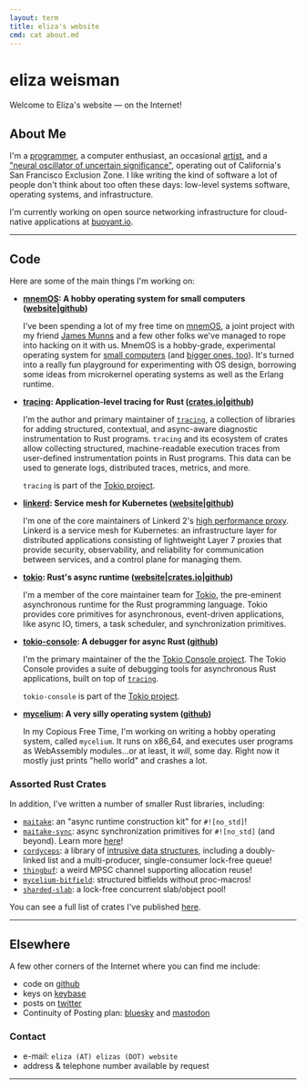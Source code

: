 ```yaml
---
layout: term
title: eliza's website
cmd: cat about.md
---
```


# eliza weisman

Welcome to Eliza's website &mdash; on the Internet!

## About Me

I'm a [programmer](#code), a computer enthusiast, an occasional
[artist](/portfolio), and a ["neural oscillator of uncertain
significance"][oscillator], operating out of California's San Francisco
Exclusion Zone. I like writing the kind of software a lot of people don't think
about too often these days: low-level systems software, operating systems, and
infrastructure.

I'm currently working on open source networking infrastructure for cloud-native
applications at [buoyant.io](https://buoyant.io).

* * *

## Code

Here are some of the main things I'm working on:

+ **[mnemOS]: A hobby operating system for small computers
  ([website][mnemOS]|[github][mnemOS-gh])**

  I've been spending a lot of my free time on [mnemOS], a joint project with my
  friend [James Munns] and a few other folks we've managed to rope into hacking
  on it with us. MnemOS is a hobby-grade, experimental operating system for
  [small computers] (and [bigger ones, too]). It's turned into a really fun
  playground for experimenting with OS design, borrowing some ideas from
  microkernel operating systems as well as the Erlang runtime.

+ **[tracing][tracing-gh]: Application-level tracing for Rust
  ([crates.io][tracing-crates]|[github][tracing-gh])**

  I'm the author and primary maintainer of [`tracing`][tracing-gh], a
  collection of libraries for adding structured, contextual, and
  async-aware diagnostic instrumentation to Rust programs. `tracing` and
  its ecosystem of crates allow collecting structured, machine-readable
  execution traces from user-defined instrumentation points in Rust
  programs. This data can be used to generate logs, distributed traces,
  metrics, and more.

  `tracing` is part of the [Tokio project][tokio].

+ **[linkerd][linkerd.io]: Service mesh for Kubernetes
  ([website][linkerd.io]|[github][linkerd-gh])**

  I'm one of the core maintainers of Linkerd 2's [high performance
  proxy][proxy-gh]. Linkerd is a service mesh for Kubernetes: an infrastructure
  layer for distributed applications consisting of lightweight Layer 7 proxies
  that provide security, observability, and reliability for communication
  between services, and a control plane for managing them.

+ **[tokio]: Rust's async runtime
  ([website][tokio]|[crates.io][tokio-crates]|[github][tokio-gh])**

  I'm a member of the core maintainer team for [Tokio][tokio], the pre-eminent
  asynchronous runtime for the Rust programming language. Tokio provides core
  primitives for asynchronous, event-driven applications, like async IO,
  timers, a task scheduler, and  synchronization primitives.

+ **[tokio-console][console-gh]: A debugger for async Rust
  ([github][console-gh])**

  I'm the primary maintainer of the the [Tokio Console project][console-gh]. The
  Tokio Console provides a suite of debugging tools for asynchronous Rust
  applications, built on top of [`tracing`][tracing-gh].

  `tokio-console` is part of the [Tokio project][tokio].

+ **[mycelium][myco-gh]: A very silly operating system ([github][myco-gh])**

  In my Copious Free Time, I'm working on writing a hobby operating system,
  called `mycelium`. It runs on x86_64, and executes user programs as
  WebAssembly modules...or at least, it *will*, some day. Right now it mostly
  just prints "hello world" and crashes a lot.

### Assorted Rust Crates

In addition, I've written a number of smaller Rust libraries, including:

+ [`maitake`](https://mycelium.elizas.website/maitake/): an "async runtime
  construction kit" for `#![no_std]`!
+ [`maitake-sync`](https://crates.io/crates/maitake-sync): async synchronization
  primitives for `#![no_std]` (and beyond). Learn more
  [here][maitake-sync-post]!
+ [`cordyceps`](https://crates.io/crates/cordyceps): a library of [intrusive
  data structures], including a doubly-linked list and a multi-producer,
  single-consumer lock-free queue!
+ [`thingbuf`](https://crates.io/crates/thingbuf): a weird MPSC channel supporting
  allocation reuse!
+ [`mycelium-bitfield`](https://crates.io/crates/mycelium-bitfield): structured
  bitfields without proc-macros!
+ [`sharded-slab`](https://crates.io/crates/sharded-slab): a lock-free
  concurrent slab/object pool!

You can see a full list of crates I've published
[here](https://crates.io/users/hawkw).

[mnemOS]: https://mnemos.dev
[mnemOS-gh]: https://github.com/tosc-rs/mnemos
[James Munns]: https://jamesmunns.com/
[small computers]: https://github.com/tosc-rs/mnemos/tree/main/platforms/allwinner-d1
[bigger ones, too]: https://github.com/tosc-rs/mnemos/tree/main/platforms/x86_64
[linkerd.io]: https://linkerd.io
[linkerd-gh]: https://github.com/linkerd/linkerd2
[proxy-gh]: https://github.com/linkerd/linkerd2-proxy
[tracing-crates]: https://crates.io/crates/tracing
[tracing-gh]: https://github.com/tokio-rs/tracing
[tokio]: https://tokio.rs/
[tokio-crates]: https://crates.io/crates/tokio
[tokio-gh]: https://github.com/tokio-rs/tokio
[console-gh]: https://github.com/tokio-rs/console
[myco-gh]: https://github.com/hawkw/mycelium
[oscillator]: https://en.wikipedia.org/wiki/Purr#Mechanism
[maitake-sync-post]: /notes/announcing-maitake-sync
[intrusive data structures]: https://docs.rs/cordyceps/latest/cordyceps/#intrusive-data-structures

* * *

## Elsewhere

A few other corners of the Internet where you can find me include:

+ code on <a class = "dir" href="https://github.com/hawkw">github</a>
+ keys on <a class = "dir" href="https://keybase.io/hawk">keybase</a>
+ posts on <a class = "dir" href = "https://twitter.com/mycoliza">twitter</a>
+ Continuity of Posting plan:
  <a class = "dir" href="https://bsky.app/profile/elizas.website">bluesky</a>
  and <a class = "dir" rel="me" href="https://xantronix.social/@eliza">mastodon</a>

### Contact

+ e-mail:<!--  _eliza (AT) buoyant (DOT) io_ or --> `eliza (AT) elizas (DOT) website`
+ address & telephone number available by request

* * *
